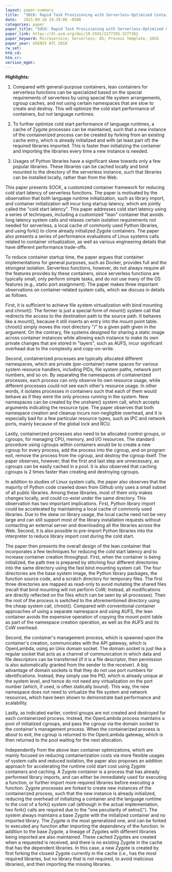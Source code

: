 ```yaml
---
layout: paper-summary
title:  "SOCK: Rapid Task Provisioning with Serverless-Optimized Containers"
date:   2021-09-10 19:39:00 -0500
categories: paper
paper_title: "SOCK: Rapid Task Provisioning with Serverless-Optimized Containers"
paper_link: https://dl.acm.org/doi/10.5555/3277355.3277362
paper_keyword: Microservice; Serverless; OS; Process Template; SOCK
paper_year: USENIX ATC 2018
rw_set:
htm_cd:
htm_cr:
version_mgmt:
---
```


**Highlights:**

1. Compared with general-purpose containers, lean containers for serverless functions can be specialized 
   based on the special requirements of serverless by using special file system arrangements, cgroup
   caches, and not using certain namespaces that are slow to create and destroy.
   This will optimize the cold start performance of containers, but not language runtimes.

2. To further optimize cold start performance of language runtimes, a cache of Zygote processes can be maintained,
   such that a new instance of the containerized process can be created by forking from an existing cache
   entry, which is already initialized and with (at least part of) the required libraries imported.
   This is faster than initializing the container and importing the libraries every time a new instance 
   is needed.

3. Usages of Python libraries have a significant skew towards only a few popular libraries. These libraries
   can be cached locally and bind mounted to the directory of the serverless instance, such that libraries
   can be installed locally, rather than from the Web.

This paper presents SOCK, a customized container framework for reducing cold start latency of serverless functions.
The paper is motivated by the observation that both language runtime initialization, such as library import, and 
container initialization will incur long startup latency, which are jointly called the "cold start latency".
This paper addresses cold start latency using a series of techniques, including a customized "lean" container that
avoids long latency system calls and relaxes certain isolation requirements not needed for serverless, 
a local cache of commonly used Python libraries, and using fork() to clone already initialized Zygote containers.
The paper also presents a series of performance evaluations of Linux systems calls related to container virtualization, 
as well as various engineering details that have different performance trade-offs.

To reduce container startup time, the paper argues that container implementations for general purposes, such as 
Docker, provides full and the strongest isolation. Serverless functions, however, do not always require all the 
features provides by these containers, since serverless functions are typically small, only perform simple tasks, and
do not use many of the OS features (e.g., static port assignment). 
The paper makes three important observations on container-related system calls, which we discuss in details as follows.

First, it is sufficient to achieve file system virtualization with bind mounting and chroot(). The former is just a 
special form of mount() system call that redirects the access to the destination path to the source path.
It behaves like a mount(), because it still inserts an entry into the mount point table. 
chroot() simply moves the root directory "/" to a given path given in the argument.
On the contrary, file systems designed for sharing a static image across container instances while allowing each 
instance to make its own private changes that are stored in "layers", such as AUFS, incur significant overhead
due to the complexity and copy-on-write.

Second, containerized processes are typically allocated different namespaces, which are private (per-container) name
spaces for various system resource handlers, including PIDs, file system paths, network port numbers, and so on.
By separating the namespaces of containerized processes, each process can only observe its own resource usage, while
different processes could not see each other's resource usage. In other words, it isolates processes in containers
such that each of them would behave as if they were the only process running in the system.
New namespaces can be created by the unshare() system call, which accepts arguments indicating the resource type.
The paper observes that both namespace creation and cleanup incurs non-negligible overhead, and it is especially
bad for a few particular resource types, such as IPC and network ports, mainly because of the global lock and RCU.

Lastly, containerized processes also need to be allocated control groups, or cgroups, for managing CPU, memory, and I/O
resources. The standard procedure using cgroups within containers would be to create a new cgroup for every process,
add the process into the cgroup, and on program exit, remove the process from the cgroup, and destroy the cgroup itself.
The paper observes, however, that the first and last step are unnecessary, as cgroups can be easily cached in a pool.
It is also observed that caching cgroups is 2 times faster than creating and destroying cgroups.

In addition to studies of Linux system calls, the paper also observes that the majority of Python code crawled down 
from Github only uses a small subset of all public libraries. Among these libraries, most of them only makes changes
locally, and could co-exist under the same directory.
This observation has two important implications.
First, Python library import could be accelerated by maintaining a local cache of commonly used libraries. Due to the
skew on library usage, the local cache need not be very large and can still support most of the library installation
requests without contacting an external server and downloading all the libraries across the Web.
Second, it is also possible to pre-import Python libraries into the interpreter to reduce library import cost during 
the cold start. 

The paper then presents the overall design of the lean container that incorporates a few techniques for
reducing the cold start latency and to increase container creation throughput. 
First, when the container is being initialized, the path tree is prepared by stitching four different directories into
the same directory using the fast bind mounting system call. The four directories are the base system image, the 
Python library packages, the function source code, and a scratch directory for temporary files. The first three
directories are mapped as read-only to avoid mutating the shared files (recall that bind mounting will not perform
CoW; Instead, all modifications are directly reflected on the files which can be seen by all processes).
Then the root of the process is switched to the aforementioned directory using the cheap system call, chroot().
Compared with conventional container approaches of using a separate namespace and using AUFS, the lean container
avoids the expensive operation of copying the mount point table as part of the namespace creation operation, as
well as the AUFS and its CoW overhead.

Second, the container's management process, which is spawned upon the container's creation, communicates with the 
API gateway, which is OpenLambda, using an Unix domain socket. The domain socket is just like a regular socket that
acts as a channel of communication in which data and file descriptors can be transferred (if it is a file descriptor, 
then permission is also automatically granted from the sender to the receiver). 
A big advantage of domain sockets is that they do not use port numbers for identifications. Instead, they simply use
the PID, which is already unique at the system level, and hence do not need any virtualization on the port number
(which, if used, is often statically bound). 
This way, the new namespace does not need to virtualize the file system and network resources, which have been shown
to demonstrate bad performance and scalability.

Lastly, as indicated earlier, control groups are not created and destroyed for each containerized process. 
Instead, the OpenLambda process maintains a pool of initialized cgroups, and pass the cgroup via the domain socket
to the container's management process. When the containerized process is about to exit, the cgroup is returned to the
OpenLambda gateway, which is then returned to the pool waiting for the next allocation.

Independently from the above lean container optimizations, which are mainly focused on reducing containerization costs 
via more flexible usages of system calls and reduced isolation, the paper also proposes an addition approach for
accelerating the runtime cold start cost using Zygote containers and caching.
A Zygote container is a process that has already performed library imports, and can either be immediately used for 
executing a function, or further import more required libraries before executing a function. 
Zygote processes are forked to create new instances of the containerized process, such that the new instance 
is already initialized, reducing the overhead of initializing a container and the language runtime to the cost
of a fork() system call (although in the actual implementation, two fork() calls are required due to the 
"one peculiarity of setns()").
The system always maintains a base Zygote with the initialized container and no imported library. The Zygote is the
most generalized one, and can be forked to executed any function after importing the dependency of the function.
In addition to the base Zygote, a lineage of Zygotes with different libraries being imported are also maintained.
These cached Zygotes are created when a requested is received, and there is no existing Zygote in the cache that
has the dependent libraries. In this case, a new Zygote is created by first forking the closest Zygote currently
in the cache (i.e., has the most required libraries, but no library that is not required, to avoid malicious
libraries), and then importing the missing libraries. 
